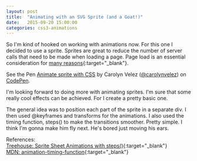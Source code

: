 ```yaml
---
layout: post
title:  "Animating with an SVG Sprite (and a Goat!)"
date:   2015-09-20 15:00:00
categories: css3-animations
---
```


So I'm kind of hooked on working with animations now. For this one I decided to use a sprite. Sprites are great to reduce the number of server calls that need to be made when loading a page. Page load is an essential consideration for [many reasons](http://www.sitepoint.com/mobile-seo-6-steps-mobile-friendly-website/){:target="_blank"}.

<p data-height="380" data-theme-id="0" data-slug-hash="KdMmze" data-default-tab="result" data-user="carolynvelez" class='codepen'>See the Pen <a href='http://codepen.io/carolynvelez/pen/KdMmze/'>Animate sprite with CSS</a> by Carolyn Velez (<a href='http://codepen.io/carolynvelez'>@carolynvelez</a>) on <a href='http://codepen.io'>CodePen</a>.</p>
<script async src="//assets.codepen.io/assets/embed/ei.js"></script>

I'm looking forward to doing more with animating sprites. I'm sure that some really cool effects can be achieved. For I create a pretty basic one.

The general idea was to position each part of the sprite in a separate div. I then used @keyframes and transforms for the animations. I also used the timing function, steps() to make the transitions smoother. Pretty simple. I think I'm gonna make him fly next. He's bored just moving his ears.

References:  
[Treehouse: Sprite Sheet Animations with steps()](http://blog.teamtreehouse.com/css-sprite-sheet-animations-steps){:target="_blank"}  
[MDN: animation-timing-function](https://developer.mozilla.org/en-US/docs/Web/CSS/animation-timing-function){:target="_blank"}  
